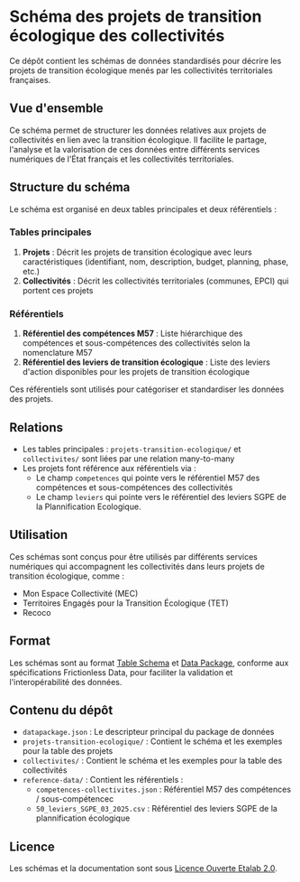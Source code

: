 # Schéma des projets de transition écologique des collectivités

Ce dépôt contient les schémas de données standardisés pour décrire les projets de transition écologique menés par les collectivités territoriales françaises.

## Vue d'ensemble

Ce schéma permet de structurer les données relatives aux projets de collectivités en lien avec la transition écologique. Il facilite le partage, l'analyse et la valorisation de ces données entre différents services numériques de l'État français et les collectivités territoriales.

## Structure du schéma

Le schéma est organisé en deux tables principales et deux référentiels :

### Tables principales

1. **Projets** : Décrit les projets de transition écologique avec leurs caractéristiques (identifiant, nom, description, budget, planning, phase, etc.)
2. **Collectivités** : Décrit les collectivités territoriales (communes, EPCI) qui portent ces projets

### Référentiels

1. **Référentiel des compétences M57** : Liste hiérarchique des compétences et sous-compétences des collectivités selon la nomenclature M57
2. **Référentiel des leviers de transition écologique** : Liste des leviers d'action disponibles pour les projets de transition écologique

Ces référentiels sont utilisés pour catégoriser et standardiser les données des projets.

## Relations

- Les tables principales : `projets-transition-ecologique/` et `collectivites/`   sont liées par une relation many-to-many
- Les projets font référence aux référentiels via :
  - Le champ `competences` qui pointe vers le référentiel M57 des compétences et sous-compétences des collectivités
  - Le champ `leviers` qui pointe vers le référentiel des leviers SGPE de la Plannification Ecologique.

## Utilisation

Ces schémas sont conçus pour être utilisés par différents services numériques qui accompagnent les collectivités dans leurs projets de transition écologique, comme :

- Mon Espace Collectivité (MEC)
- Territoires Engagés pour la Transition Écologique (TET)
- Recoco

## Format

Les schémas sont au format [Table Schema](https://specs.frictionlessdata.io/table-schema/) et [Data Package](https://specs.frictionlessdata.io/data-package/), conforme aux spécifications Frictionless Data, pour faciliter la validation et l'interopérabilité des données.

## Contenu du dépôt

- `datapackage.json` : Le descripteur principal du package de données
- `projets-transition-ecologique/` : Contient le schéma et les exemples pour la table des projets
- `collectivites/` : Contient le schéma et les exemples pour la table des collectivités
- `reference-data/` : Contient les référentiels :
  - `competences-collectivites.json` : Référentiel M57 des compétences / sous-compétencec
  - `50_leviers_SGPE_03_2025.csv` : Référentiel des leviers SGPE de la plannification écologique

## Licence

Les schémas et la documentation sont sous [Licence Ouverte Etalab 2.0](https://www.etalab.gouv.fr/licence-ouverte-open-licence/).